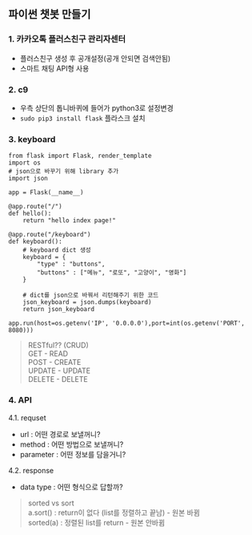 ## 파이썬 챗봇 만들기

### 1. 카카오톡 플러스친구 관리자센터

- 플러스친구 생성 후 공개설정(공개 안되면 검색안됨)
- 스마트 채팅 API형 사용

### 2. c9 

- 우측 상단의 톱니바퀴에 들어가 python3로 설정변경
- `sudo pip3 install flask` 플라스크 설치

### 3. keyboard

```python3
from flask import Flask, render_template
import os
# json으로 바꾸기 위해 library 추가
import json

app = Flask(__name__)

@app.route("/")
def hello():
    return "hello index page!"

@app.route("/keyboard")
def keyboard():
    # keyboard dict 생성
    keyboard = {
        "type" : "buttons",
        "buttons" : ["메뉴", "로또", "고양이", "영화"]
    }
    
    # dict를 json으로 바꿔서 리턴해주기 위한 코드
    json_keyboard = json.dumps(keyboard)
    return json_keyboard
    
app.run(host=os.getenv('IP', '0.0.0.0'),port=int(os.getenv('PORT', 8080)))

```
> RESTful?? (CRUD) <br>
> GET - READ <br>
> POST - CREATE <br>
> UPDATE - UPDATE <br>
> DELETE - DELETE <br>

### 4. API

4.1. requset

- url : 어떤 경로로 보낼꺼니?
- method : 어떤 방법으로 보낼꺼니?
- parameter : 어떤 정보를 담을거니?
    
4.2. response

- data type : 어떤 형식으로 답할까?

> sorted vs sort <br>
> a.sort() : return이 없다 (list를 정렬하고 끝남) - 원본 바뀜 <br>
> sorted(a) : 정렬된 list를 return - 원본 안바뀜 <br>